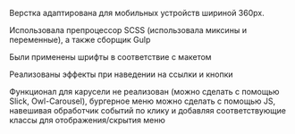 Верстка адаптирована для мобильных устройств шириной 360px. 

Использовала препроцессор SCSS (использовала миксины и переменные), а также сборщик Gulp

Были применены шрифты в соответствие с макетом

Реализованы эффекты при наведении на ссылки и кнопки

Функционал для карусели не реализован (можно сделать с помощью Slick, Owl-Carousel), бургерное меню можно сделать с помощью JS, навешивая обработчик событий по клику и добавляя соответствующие классы для отображения/скрытия меню
